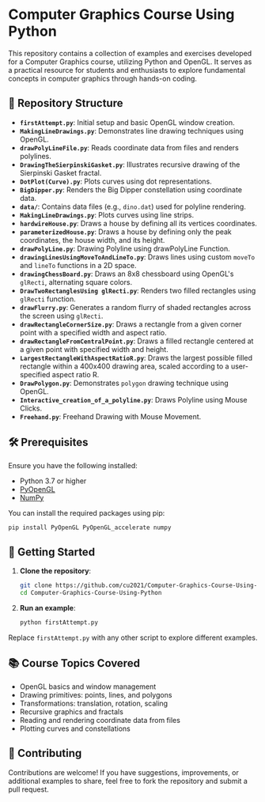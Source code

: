 

# Computer Graphics Course Using Python

This repository contains a collection of examples and exercises developed for a Computer Graphics course, utilizing Python and OpenGL. It serves as a practical resource for students and enthusiasts to explore fundamental concepts in computer graphics through hands-on coding.

## 📁 Repository Structure

* **`firstAttempt.py`**: Initial setup and basic OpenGL window creation.
* **`MakingLineDrawings.py`**: Demonstrates line drawing techniques using OpenGL.
* **`drawPolyLineFile.py`**: Reads coordinate data from files and renders polylines.
* **`DrawingTheSierpinskiGasket.py`**: Illustrates recursive drawing of the Sierpinski Gasket fractal.
* **`DotPlot(Curve).py`**: Plots curves using dot representations.
* **`BigDipper.py`**: Renders the Big Dipper constellation using coordinate data.
* **`data/`**: Contains data files (e.g., `dino.dat`) used for polyline rendering.
* **`MakingLineDrawings.py`**: Plots curves using line strips.
* **`hardwireHouse.py`**: Draws a house by defining all its vertices coordinates.
* **`parameterizedHouse.py`**: Draws a house by defining only the peak coordinates, the house width, and its height. 
* **`drawPolyLine.py`**: Drawing Polyline using drawPolyLine Function.
* **`drawingLinesUsingMoveToAndLineTo.py`**: Draws lines using custom `moveTo` and `lineTo` functions in a 2D space.
* **`drawingChessBoard.py`**: Draws an 8x8 chessboard using OpenGL's `glRecti`, alternating square colors.
* **`DrawTwoRectanglesUsing glRecti.py`**: Renders two filled rectangles using `glRecti` function.
* **`drawFlurry.py`**: Generates a random flurry of shaded rectangles across the screen using `glRecti`.
* **`drawRectangleCornerSize.py`**: Draws a rectangle from a given corner point with a specified width and aspect ratio.
* **`drawRectangleFromCentralPoint.py`**: Draws a filled rectangle centered at a given point with specified width and height.
* **`LargestRectangleWithAspectRatioR.py`**: Draws the largest possible filled rectangle within a 400x400 drawing area, scaled according to a user-specified aspect ratio R.
* **`DrawPolygon.py`**: Demonstrates `polygon` drawing technique using OpenGL.
* **`Interactive_creation_of_a_polyline.py`**: Draws Polyline using Mouse Clicks.
* **`Freehand.py`**: Freehand Drawing with Mouse Movement.

## 🛠️ Prerequisites

Ensure you have the following installed:

* Python 3.7 or higher
* [PyOpenGL](https://pypi.org/project/PyOpenGL/)
* [NumPy](https://pypi.org/project/numpy/)

You can install the required packages using pip:

```bash
pip install PyOpenGL PyOpenGL_accelerate numpy
```



## 🚀 Getting Started

1. **Clone the repository**:

   ```bash
   git clone https://github.com/cu2021/Computer-Graphics-Course-Using-Python.git
   cd Computer-Graphics-Course-Using-Python
   ```



2. **Run an example**:

   ```bash
   python firstAttempt.py
   ```



Replace `firstAttempt.py` with any other script to explore different examples.

## 📚 Course Topics Covered

* OpenGL basics and window management
* Drawing primitives: points, lines, and polygons
* Transformations: translation, rotation, scaling
* Recursive graphics and fractals
* Reading and rendering coordinate data from files
* Plotting curves and constellations

## 🤝 Contributing

Contributions are welcome! If you have suggestions, improvements, or additional examples to share, feel free to fork the repository and submit a pull request.
